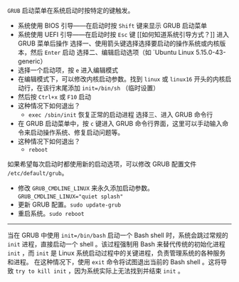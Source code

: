 `GRUB` 启动菜单在系统启动时按特定的键触发。
- 系统使用 BIOS 引导——在启动时按 `Shift` 键来显示 GRUB 启动菜单
- 系统使用 UEFI 引导——在启动时按 `Esc` 键
[[如何知道系统引导方式？]]
进入 GRUB 菜单后操作
选择一、使用箭头键选择选择要启动的操作系统或内核版本，然后 `Enter` 启动
选择二、编辑启动选项（如 `Ubuntu Linux 5.15.0-43-generic）
- 选择一个启动项，按 `e` 进入编辑模式
- 在编辑模式下，可以修改内核启动参数。找到 `linux` 或 `linux16` 开头的内核启动行，在该行末尾添加 `init=/bin/sh` （临时设置）
- 然后按 `Ctrl+x` 或 `F10` 启动
- 这种情况下如何退出？
	- `exec /sbin/init` 恢复正常的启动进程
选择三、进入 GRUB 命令行
- 在 GRUB 启动菜单中，按 `c` 键进入 GRUB 命令行界面，这里可以手动输入命令来启动操作系统、修复启动问题等。
- 这种情况下如何退出？
	- `reboot`


如果希望每次启动时都使用新的启动选项，可以修改 GRUB 配置文件 `/etc/default/grub`。
- 修改 `GRUB_CMDLINE_LINUX` 来永久添加启动参数。 `GRUB_CMDLINE_LINUX="quiet splash"`
- 更新 GRUB 配置。`sudo update-grub`
- 重启系统。`sudo reboot`

---
当在 GRUB 中使用 `init=/bin/bash` 启动一个 Bash shell 时，系统会跳过常规的 `init` 进程，直接启动一个 shell 。该过程强制用 Bash 来替代传统的初始化进程 `init` ，而 `init` 是 Linux 系统启动过程中的关键进程，负责管理系统的各种服务和进程。
在这种情况下，使用 `exit` 命令将试图退出当前的 Bash shell 。这将导致 `try to kill init` ，因为系统实际上无法找到并结束 `init` 。
